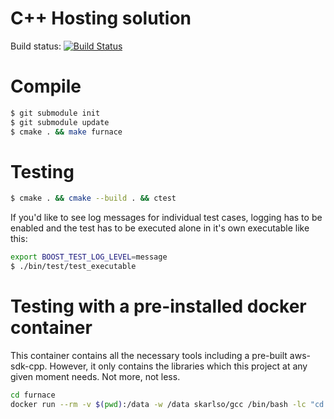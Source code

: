 # C++ Hosting solution

Build status: [![Build Status](https://travis-ci.org/Skarlso/furnace.svg?branch=master)](https://travis-ci.org/Skarlso/furnace)

# Compile

```bash
$ git submodule init
$ git submodule update
$ cmake . && make furnace
```

# Testing

```bash
$ cmake . && cmake --build . && ctest
```

If you'd like to see log messages for individual test cases, logging has to be enabled and
the test has to be executed alone in it's own executable like this:

```bash
export BOOST_TEST_LOG_LEVEL=message
$ ./bin/test/test_executable
```

# Testing with a pre-installed docker container

This container contains all the necessary tools including a pre-built aws-sdk-cpp. However, it only
contains the libraries which this project at any given moment needs. Not more, not less.

```bash
cd furnace
docker run --rm -v $(pwd):/data -w /data skarlso/gcc /bin/bash -lc "cd build && cmake .. && cmake --build . && ctest"
```
